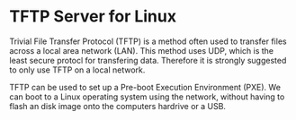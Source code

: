 # TFTP Server for Linux

Trivial File Transfer Protocol (TFTP) is a method often used to transfer files across a local area network (LAN). This method uses UDP, which is the least secure protocl for transfering data. Therefore it is strongly suggested to only use TFTP on a local network.

TFTP can be used to set up a Pre-boot Execution Environment (PXE). We can boot to a Linux operating system using the network, without having to flash an disk image onto the computers hardrive or a USB.
